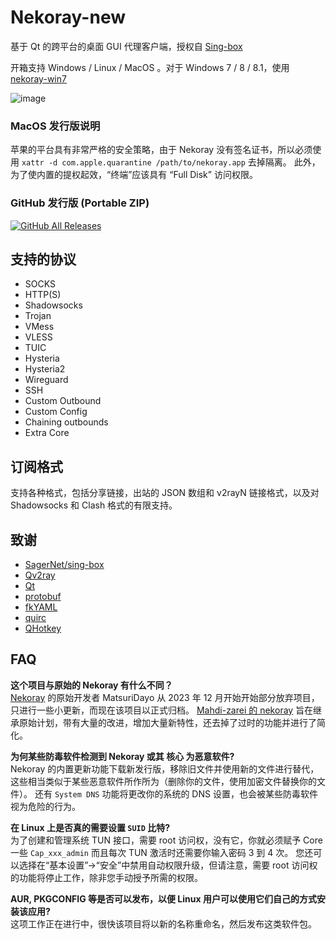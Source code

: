 # Nekoray-new

基于 Qt 的跨平台的桌面 GUI 代理客户端，授权自 [Sing-box](https://github.com/SagerNet/sing-box)

开箱支持 Windows / Linux / MacOS 。对于 Windows 7 / 8 / 8.1，使用 [nekoray-win7](https://github.com/parhelia512/nekoray-win7)

![image](https://github.com/user-attachments/assets/ebba3f17-01e6-4066-8eaa-b9a35dd35b08)

### MacOS 发行版说明
苹果的平台具有非常严格的安全策略，由于 Nekoray 没有签名证书，所以必须使用 `xattr -d com.apple.quarantine /path/to/nekoray.app` 去掉隔离。 此外，为了使内置的提权起效，“终端”应该具有 “Full Disk” 访问权限。 

### GitHub 发行版 (Portable ZIP)

[![GitHub All Releases](https://img.shields.io/github/downloads/Mahdi-zarei/nekoray/total?label=downloads-total&logo=github&style=flat-square)](https://github.com/Mahdi-zarei/nekoray/releases)

## 支持的协议

- SOCKS
- HTTP(S)
- Shadowsocks
- Trojan
- VMess
- VLESS
- TUIC
- Hysteria
- Hysteria2
- Wireguard
- SSH
- Custom Outbound
- Custom Config
- Chaining outbounds
- Extra Core

## 订阅格式

支持各种格式，包括分享链接，出站的 JSON 数组和 v2rayN 链接格式，以及对 Shadowsocks 和 Clash 格式的有限支持。

## 致谢

- [SagerNet/sing-box](https://github.com/SagerNet/sing-box)
- [Qv2ray](https://github.com/Qv2ray/Qv2ray)
- [Qt](https://www.qt.io/)
- [protobuf](https://github.com/protocolbuffers/protobuf)
- [fkYAML](https://github.com/fktn-k/fkYAML)
- [quirc](https://github.com/dlbeer/quirc)
- [QHotkey](https://github.com/Skycoder42/QHotkey)

## FAQ
**这个项目与原始的 Nekoray 有什么不同？** <br/>
[Nekoray](https://github.com/MatsuriDayo/nekoray/releases) 的原始开发者 MatsuriDayo 从 2023 年 12 月开始开始部分放弃项目，只进行一些小更新，而现在该项目以正式归档。
[Mahdi-zarei 的 nekoray](https://github.com/Mahdi-zarei/nekoray) 旨在继承原始计划，带有大量的改进，增加大量新特性，还去掉了过时的功能并进行了简化。

**为何某些防毒软件检测到 Nekoray 或其 核心 为恶意软件?** <br/>
Nekoray 的内置更新功能下载新发行版，移除旧文件并使用新的文件进行替代，这些相当类似于某些恶意软件所作所为（删除你的文件，使用加密文件替换你的文件）。
还有 `System DNS` 功能将更改你的系统的 DNS 设置，也会被某些防毒软件视为危险的行为。

**在 Linux 上是否真的需要设置 `SUID` 比特?** <br/>
为了创建和管理系统 TUN 接口，需要 root 访问权，没有它，你就必须赋予 Core 一些 `Cap_xxx_admin` 而且每次 TUN 激活时还需要你输入密码 3 到 4 次。
您还可以选择在“基本设置”->“安全”中禁用自动权限升级，但请注意，需要 root 访问权的功能将停止工作，除非您手动授予所需的权限。

**AUR, PKGCONFIG 等是否可以发布，以便 Linux 用户可以使用它们自己的方式安装该应用?** <br/>
这项工作正在进行中，很快该项目将以新的名称重命名，然后发布这类软件包。
